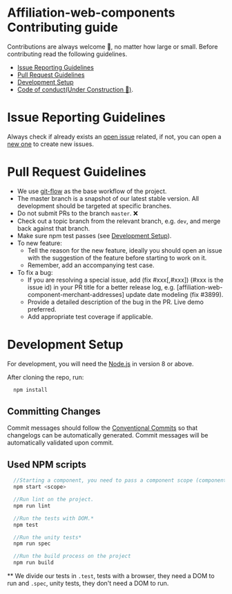 # Affiliation-web-components Contributing guide

Contributions are always welcome :sparkling_heart:, no matter how large or small. Before contributing read the following guidelines.

- [Issue Reporting Guidelines](#Issue-Reporting-Guidelines)
- [Pull Request Guidelines](#Pull-Request-Guidelines)
- [Development Setup](#Development-Setup)
- [Code of conduct(Under Construction :construction:)](https://github.com/stone-payments/affiliation-web-components/wiki/Code-of-conduct).

# Issue Reporting Guidelines

Always check if already exists an [open issue](https://github.com/stone-payments/affiliation-web-components/issues?q=is:open+is:issue) related, if not, you can open a [new one](https://github.com/stone-payments/affiliation-web-components/issues/new) to create new issues.

# Pull Request Guidelines

- We use [git-flow](https://git-scm.com/docs/gitworkflows) as the base workflow of the project.
- The master branch is a snapshot of our latest stable version. All development should be targeted at specific branches.
- Do not submit PRs to the branch `master`. :x:
- Check out a topic branch from the relevant branch, e.g. `dev`, and merge back against that branch.
- Make sure npm test passes (see [Development Setup](#Development-Setup)).
- To new feature:
    - Tell the reason for the new feature, ideally you should open an issue with the suggestion of the feature before starting to work on it.
    - Remember, add an accompanying test case.
- To fix a bug:
    - If you are resolving a special issue, add (fix #xxx[,#xxx]) (#xxx is the issue id) in your PR title for a better release log, e.g. [affiliation-web-component-merchant-addresses] update date modeling (fix #3899).
    - Provide a detailed description of the bug in the PR. Live demo preferred.
    - Add appropriate test coverage if applicable.

# Development Setup

For development, you will need the [Node.js](http://nodejs.org/) in version 8 or above.

After cloning the repo, run:

```javascript
  npm install
```

## Committing Changes

Commit messages should follow the [Conventional Commits](https://www.conventionalcommits.org/en/v1.0.0-beta.2/) so that changelogs can be automatically generated. Commit messages will be automatically validated upon commit.

## Used NPM scripts

```javascript
  //Starting a component, you need to pass a component scope (component name).
  npm start <scope>

  //Run lint on the project.
  npm run lint

  //Run the tests with DOM.*
  npm test

  //Run the unity tests*
  npm run spec

  //Run the build process on the project
  npm run build
```

** We divide our tests in `.test`, tests with a browser, they need a DOM to run and `.spec`, unity tests,  they don't need a DOM to run.
